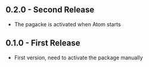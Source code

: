 ## 0.2.0 - Second Release
* The pagacke is activated when Atom starts

## 0.1.0 - First Release
* First version, need to activate the package manually
